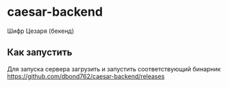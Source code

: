 # caesar-backend
Шифр Цезаря (бекенд)

## Как запустить
Для запуска сервера загрузить и запустить соответствующий бинарник https://github.com/dbond762/caesar-backend/releases
